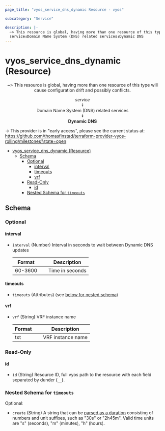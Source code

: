 ```yaml
---
page_title: "vyos_service_dns_dynamic Resource - vyos"

subcategory: "Service"

description: |-
  ~> This resource is global, having more than one resource of this type will cause configuration drift and possibly conflicts.
  service⯯Domain Name System (DNS) related services⯯Dynamic DNS
---
```


# vyos_service_dns_dynamic (Resource)
<center>

~> This resource is global, having more than one resource of this type will cause configuration drift and possibly conflicts.

*service*  
⯯  
Domain Name System (DNS) related services  
⯯  
**Dynamic DNS**


</center>

-> This provider is in "early access", please see the current status at: https://github.com/thomasfinstad/terraform-provider-vyos-rolling/milestones?state=open

<!--TOC-->

- [vyos_service_dns_dynamic (Resource)](#vyos_service_dns_dynamic-resource)
  - [Schema](#schema)
    - [Optional](#optional)
      - [interval](#interval)
      - [timeouts](#timeouts)
      - [vrf](#vrf)
    - [Read-Only](#read-only)
      - [id](#id)
    - [Nested Schema for `timeouts`](#nested-schema-for-timeouts)

<!--TOC-->

<!-- schema generated by tfplugindocs -->
## Schema

### Optional

#### interval
- `interval` (Number) Interval in seconds to wait between Dynamic DNS updates

    |  Format   &emsp;|  Description      |
    |-----------|-------------------|
    |  60-3600  &emsp;|  Time in seconds  |
#### timeouts
- `timeouts` (Attributes) (see [below for nested schema](#nestedatt--timeouts))
#### vrf
- `vrf` (String) VRF instance name

    |  Format  &emsp;|  Description        |
    |----------|---------------------|
    |  txt     &emsp;|  VRF instance name  |

### Read-Only

#### id
- `id` (String) Resource ID, full vyos path to the resource with each field separated by dunder (`__`).

<a id="nestedatt--timeouts"></a>
### Nested Schema for `timeouts`

Optional:

- `create` (String) A string that can be [parsed as a duration](https://pkg.go.dev/time#ParseDuration) consisting of numbers and unit suffixes, such as &#34;30s&#34; or &#34;2h45m&#34;. Valid time units are &#34;s&#34; (seconds), &#34;m&#34; (minutes), &#34;h&#34; (hours).
